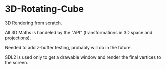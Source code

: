 # 3D-Rotating-Cube

3D Rendering from scratch.

All 3D Maths is handeled by the "API" (transformations in 3D space and projections).

Needed to add z-buffer testing, probably will do in the future.

SDL2 is used only to get a drawable window and render the final vertices to the screen.
